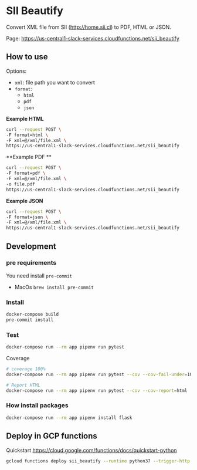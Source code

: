 # SII Beautify

Convert XML file from SII (http://home.sii.cl) to PDF, HTML or JSON.

Page: https://us-central1-slack-services.cloudfunctions.net/sii_beautify

## How to use

Options:

* `xml`: file path you want to convert
* `format`:
  * `html`
  * `pdf`
  * `json`

**Example HTML**

```bash
curl --request POST \
-F format=html \
-F xml=@/xml/file.xml \
https://us-central1-slack-services.cloudfunctions.net/sii_beautify
```



**Example PDF **

```bash
curl --request POST \
-F format=pdf \
-F xml=@/xml/file.xml \
-o file.pdf
https://us-central1-slack-services.cloudfunctions.net/sii_beautify
```



**Example JSON**

```bash
curl --request POST \
-F format=json \
-F xml=@/xml/file.xml \
https://us-central1-slack-services.cloudfunctions.net/sii_beautify
```



## Development

### pre requirements

You need install `pre-commit`

* MacOs `brew install pre-commit`

### Install

```bash
docker-compose build
pre-commit install
```



### Test

```bash
docker-compose run --rm app pipenv run pytest
```

Coverage

```bash
# coverage 100%
docker-compose run --rm app pipenv run pytest --cov --cov-fail-under=100

# Report HTML
docker-compose run --rm app pipenv run pytest --cov --cov-report=html
```



### How install packages

```bash
docker-compose run --rm app pipenv install flask
```



## Deploy in GCP functions

Quickstart https://cloud.google.com/functions/docs/quickstart-python



```bash
gcloud functions deploy sii_beautify --runtime python37 --trigger-http --memory 128MB
```
